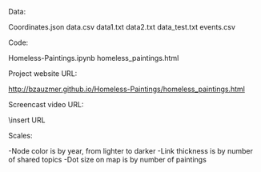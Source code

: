Data:

Coordinates.json
data.csv
data1.txt
data2.txt
data_test.txt
events.csv

Code:

Homeless-Paintings.ipynb
homeless_paintings.html

Project website URL:

http://bzauzmer.github.io/Homeless-Paintings/homeless_paintings.html

Screencast video URL:

\\insert URL

Scales:

-Node color is by year, from lighter to darker
-Link thickness is by number of shared topics
-Dot size on map is by number of paintings